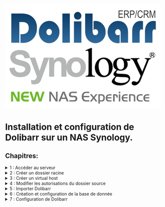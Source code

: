 <div align="center">
  <img style="text-align:center" src="log.png" alt="capture"/>
</div>

# Installation et configuration de Dolibarr sur un NAS Synology.


## Chapitres:

<details> 
  <summary>1 : Accéder au serveur </summary>

## Connexion au serveur.

1. Ouvrire un navigateur web.
2. Accéder à l'adresse 192.168.2.45:500
3. Entrer son pass et son login.

<a href="print-1.png"><img src="print-1.png" alt="capture" width="500"/></a>
</details>

<details> 
  <summary>2 : Créer un dossier racine </summary>

## Créer un dossier racine.

1. Cliquer sur file `station`.
2. Sélectionner l'option `web`.
3. Créer un nouveau dossier avec le nom souhaité.

<a href="print-2.png"><img src="print-2.png" alt="capture" width="500"/></a>
<a href="print-3.png"><img src="print-3.png" alt="capture" width="500"/></a>
</details>

<details> 
  <summary>3 : Créer un virtual host </summary>

## Créer un virtual host.

1. Ouvrire le `menu principal`. 
2. Ouvrire `web sation`.
3. Ouvrire la gestion des `virtual host` dans le menu de gauche.
4. `Créer` un nouvel host.
5. Cocher `basé sur le nom`, entrer un `nom d'hôte` et cocher le `port 80/443`
6. Ajouter le dossier racine `(chapitre 2).`
7. Renseigner le serveur principal `HTTP` et la version de `PHP.`

<a href="print-4.png"><img src="print-4.png" alt="capture" width="500"/></a>
<a href="print-5.png"><img src="print-5.png" alt="capture" width="500"/></a>
<a href="print-6.png"><img src="print-6.png" alt="capture" width="500"/></a>
</details>

<details> 
  <summary>4 : Modifier les autorisations du dossier source </summary>

## Modifier les autorisations du dossier source.

1. Retourner dans `file station`.
2. Cliquer droit sur le dossier source et sélectionner les `propriétés`.
3. Cliquer sur `permission`.
4. Selectionner `http`.
5. Cliquer sur `modifier`.
6. Activer les autorisations en lecture et écriture.

<a href="print-7.png"><img src="print-7.png" alt="capture" width="500"/></a>
<a href="print-8.png"><img src="print-8.png" alt="capture" width="500"/></a>
<a href="print-9.png"><img src="print-9.png" alt="capture" width="500"/></a>
</details>

<details> 
  <summary>5 : Importer Dolibarr </summary>

## Modifier les autorisations du dossier source.

1. Retourner dans `file station`, ouvrire le dossier source et y importer Dolibarr

<a href="print-10.png"><img src="print-10.png" alt="capture" width="500"/></a>
</details>

<details> 
  <summary>6 : Création et configuration de la base de donnée </summary>

## Instalation de Dolibarr et Création de la base de donnée.

1. accéder à Dolibarr -> `ipDuNas/dossierSource/htdocs`, changer la `langue` et passer à l'étape suivante.
2. si tous les prérequis sont correctes, démarrer l'installation automatique.
3. `Nommer la base de donnée` (pour plus de facilité le même nom que le dossier source).
4. `Sélectionner le serveur` de base de donnée (localhors ou 127.0.0.1).
5. Modifier le `port` avec la valeur `3307`.
6. Cocher `créer la base de donnée` (si elle n'est pas encore créée).
7. Renseigner un `login` et un `mot de passe`.
8. Renseigner de nouveau un `login` et un `mot de passe`.
9. Si les informations sont correctes - lancer la création de la DB (cela peut prendre quelques minutes).
10. Si toutes les informations sont correctes passer a l'étape suiviante et terminer l'installation.

<a href="print-11.png"><img src="print-11.png" alt="capture" width="500"/></a>
<a href="print-12.png"><img src="print-12.png" alt="capture" width="500"/></a>
<a href="print-13.png"><img src="print-13.png" alt="capture" width="500"/></a>
<a href="print-14.png"><img src="print-14.png" alt="capture" width="500"/></a>
<a href="print-15.png"><img src="print-15.png" alt="capture" width="500"/></a>
</details>

<details> 
  <summary>7 : Configuration de Dolibarr </summary>

## Modifier les autorisations du dossier source.

1. accéder à Dolibarr -> `ipDuNas/dossierSource/htdocs`.
2. dans le menu de gauche cliquer sur `Société/Organisation` pour configurer le comportement par défaut de Dolibarr. (Nom et pays sont obligatoire)
3. Toujours dans le menu de gauche cliquer sur `Modules/Applications` pour activer les modules nécessaires.

<a href="print-16.png"><img src="print-16.png" alt="capture" width="500"/></a>
<a href="print-17.png"><img src="print-17.png" alt="capture" width="500"/></a>
<a href="print-18.png"><img src="print-18.png" alt="capture" width="500"/></a>

</details>

